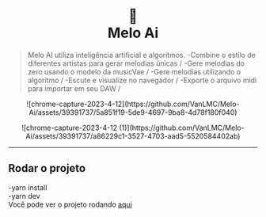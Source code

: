 <h1 align="center">
📄<br>Melo Ai
</h1>

> Melo AI utiliza inteligência artificial e algoritmos.
-Combine o estilo de diferentes artistas para gerar melodias únicas /
-Gere melodias do zero usando o modelo da musicVae /
-Gere melodias utilizando o algoritmo /
-Escute e visualize no navegador /
-Exporte o arquivo midi para importar em seu DAW /

<p align="center" width="100%">
  ![chrome-capture-2023-4-12](https://github.com/VanLMC/Melo-Ai/assets/39391737/5a851f19-5de9-4697-9ba8-4d78f180f040)
</p>

<p align="center" width="100%">
  ![chrome-capture-2023-4-12 (1)](https://github.com/VanLMC/Melo-Ai/assets/39391737/a86229c1-3527-4703-aad5-5520584402ab)
 </p>

---

## Rodar o projeto
  -yarn install \
  -yarn dev \
Você pode ver o projeto rodando [aqui](google.com) 



